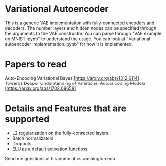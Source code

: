 # Variational Autoencoder

This is a generic VAE implementation with fully-connected encoders and decoders. The number layers and hidden nodes can be specified through the arguments to the VAE constructor. You can parse through "VAE example on MNIST.ipynb" to understand the usage. You can look at "Variational autoencoder implementation.ipynb" for how it is implemented.

# Papers to read
Auto-Encoding Variational Bayes [https://arxiv.org/abs/1312.6114] .   
Towards Deeper Understanding of Variational Autoencoding Models [https://arxiv.org/abs/1702.08658]

# Details and Features that are supported
- L2 regularization on the fully-connected layers
- Batch normalizatoin
- Dropouts
- ELU as a default activation functions

Send me questions at hiranumn at cs.washington.edu

